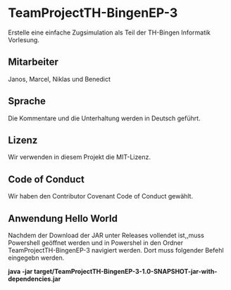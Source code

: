 ﻿# TeamProjectTH-BingenEP-3

Erstelle eine einfache Zugsimulation als Teil der TH-Bingen Informatik Vorlesung.

## Mitarbeiter
Janos, Marcel, Niklas und Benedict

## Sprache
Die Kommentare und die Unterhaltung werden in Deutsch geführt.

## Lizenz
Wir verwenden in diesem Projekt die MIT-Lizenz.

## Code of Conduct
Wir haben den Contributor Covenant Code of Conduct gewählt.

## Anwendung Hello World 
Nachdem der Download der JAR unter Releases vollendet ist,,muss Powershell geöffnet werden 
und in Powershel in den Ordner TeamProjectTH-BingenEP-3 navigiert werden.
Dort muss folgender Befehl eingegebn werden.
 
**java -jar target/TeamProjectTH-BingenEP-3-1.0-SNAPSHOT-jar-with-dependencies.jar**
